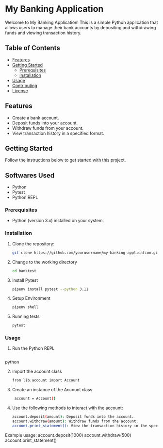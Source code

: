 # My Banking Application

Welcome to My Banking Application! This is a simple Python application that allows users to manage their bank accounts by depositing and withdrawing funds and viewing transaction history.

## Table of Contents

- [Features](#features)
- [Getting Started](#getting-started)
  - [Prerequisites](#prerequisites)
  - [Installation](#installation)
- [Usage](#usage)
- [Contributing](#contributing)
- [License](#license)

## Features

- Create a bank account.
- Deposit funds into your account.
- Withdraw funds from your account.
- View transaction history in a specified format.

## Getting Started

Follow the instructions below to get started with this project.

## Softwares Used

- Python
- Pytest
- Python REPL


### Prerequisites

- Python (version 3.x) installed on your system.

### Installation

1. Clone the repository:

   ```bash
   git clone https://github.com/yourusername/my-banking-application.git

2. Change to the working directory
   ```bash
   cd banktest

3. Install Pytest
   ```bash
   pipenv install pytest --python 3.11

4. Setup Environment
   ```bash
   pipenv shell

5. Running tests
   ```bash
   pytest

### Usage

1. Run the Python REPL
   ```bash
  python 

2. Import the account class
   ```bash
   from lib.account import Account

3. Create an instance of the Account class:
   ```bash
    account = Account()

4. Use the following methods to interact with the account:
   ```bash
   account.deposit(amount): Deposit funds into the account.
   account.withdraw(amount): Withdraw funds from the account.
   account.print_statement(): View the transaction history in the specified format.
   
Example usage:
account.deposit(1000)
account.withdraw(500)
account.print_statement()
